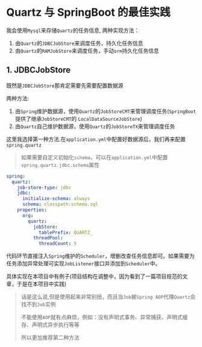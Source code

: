 # Quartz 与 SpringBoot 的最佳实践

我会使用`Mysql`来存储`Quartz`的任务信息, 两种实现方法：

1. 由`Quartz`的`JDBCJobStore`来调度任务，持久化任务信息
2. 由`Quartz`的`RAMJobStore`来调度任务，手动`orm`持久化任务信息

## 1. JDBCJobStore

既然是`JDBCJobStore`那肯定需要先需要配置数据源

两种方法:

1. 由`Spring`维护数据源，使用`Quartz`的`JobStoreCMT`来管理调度任务(`SpringBoot`提供了继承`JobStoreCMT`的
   `LocalDataSourceJobStore`)
2. 由`Quartz`自己维护数据源，使用`Quartz`的`JobStoreTX`来管理调度任务

这里我选择第一种方法.在`application.yml`中配置好数据源后，我们再来配置`spring.quartz`
> 如果需要自定义初始化`schema`，可以在`application.yml`中配置`spring.quartz.jdbc.schema`属性

```yml
spring:
  quartz:
    job-store-type: jdbc
    jdbc:
      initialize-schema: always
      schema: classpath:schema.sql
    properties:
      org:
        quartz:
          jobStore:
            tablePrefix: QUARTZ_
          threadPool:
            threadCount: 5
```
代码环节直接注入`Spring`维护的`Scheduler`，增删改查任务信息即可。如果需要为任务添加异常处理可实现`JobListener`接口并添加到`Scheduler`中。

具体实现在本项目中有例子(项目结构在调整中，因为看到了一篇项目规范的文章，于是在本项目中实践)

> 话是这么说,但是使用起来非常别扭，而且当`Job`被`Spring AOP`代理`Quartz`会找不到`Job`实例
> 
> 不能使用`AOP`就有点麻烦，例如：没有声明式事务、异常捕获、声明式缓存、声明式异步执行等等
> 
> 所以更加推荐第二种方法